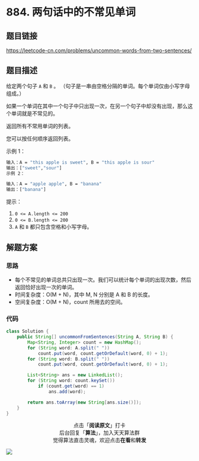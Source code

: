 # 884. 两句话中的不常见单词

## 题目链接

https://leetcode-cn.com/problems/uncommon-words-from-two-sentences/

## 题目描述

给定两个句子 `A` 和 `B` 。 （句子是一串由空格分隔的单词。每个单词仅由小写字母组成。）

如果一个单词在其中一个句子中只出现一次，在另一个句子中却没有出现，那么这个单词就是不常见的。

返回所有不常用单词的列表。

您可以按任何顺序返回列表。

示例 1：

```bash
输入：A = "this apple is sweet", B = "this apple is sour"
输出：["sweet","sour"]
示例 2：
```

```bash
输入：A = "apple apple", B = "banana"
输出：["banana"]
```

提示：

1. `0 <= A.length <= 200`
2. `0 <= B.length <= 200`
3. `A` 和 `B` 都只包含空格和小写字母。

## 解题方案

### 思路

- 每个不常见的单词总共只出现一次。我们可以统计每个单词的出现次数，然后返回恰好出现一次的单词。
- 时间复杂度：O(M + N)，其中 M, N 分别是 A 和 B 的长度。
- 空间复杂度：O(M + N)，count 所用去的空间。

### 代码

```java
class Solution {
    public String[] uncommonFromSentences(String A, String B) {
        Map<String, Integer> count = new HashMap();
        for (String word: A.split(" "))
            count.put(word, count.getOrDefault(word, 0) + 1);
        for (String word: B.split(" "))
            count.put(word, count.getOrDefault(word, 0) + 1);

        List<String> ans = new LinkedList();
        for (String word: count.keySet())
            if (count.get(word) == 1)
                ans.add(word);

        return ans.toArray(new String[ans.size()]);
    }
}
```

<span style="display:block;text-align:center;">点击「<strong>阅读原文</strong>」打卡</span>
<span style="display:block;text-align:center;">后台回复「<strong>算法</strong>」，加入天天算法群</span>
<span style="display:block;text-align:center;">觉得算法直击灵魂，欢迎点击<strong>在看</strong>和<strong>转发</strong></span>

![](https://i.loli.net/2019/05/17/5cde9e49d28a986587.png)
